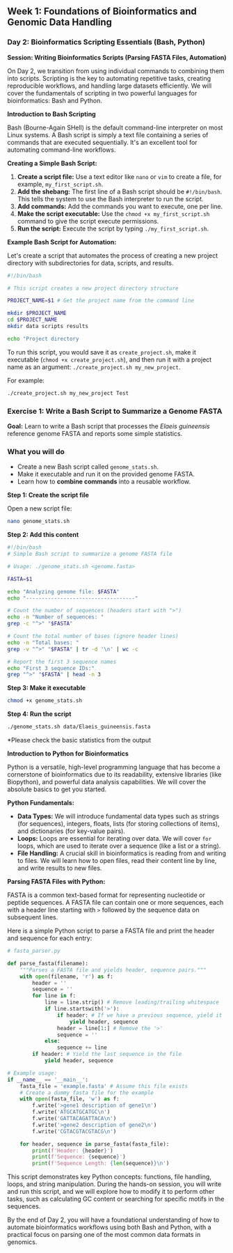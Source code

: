 ## Week 1: Foundations of Bioinformatics and Genomic Data Handling

### Day 2: Bioinformatics Scripting Essentials (Bash, Python)

**Session: Writing Bioinformatics Scripts (Parsing FASTA Files, Automation)**

On Day 2, we transition from using individual commands to combining them into scripts. Scripting is the key to automating repetitive tasks, creating reproducible workflows, and handling large datasets efficiently. We will cover the fundamentals of scripting in two powerful languages for bioinformatics: Bash and Python.

**Introduction to Bash Scripting**

Bash (Bourne-Again SHell) is the default command-line interpreter on most Linux systems. A Bash script is simply a text file containing a series of commands that are executed sequentially. It's an excellent tool for automating command-line workflows.

**Creating a Simple Bash Script:**

1.  **Create a script file:** Use a text editor like `nano` or `vim` to create a file, for example, `my_first_script.sh`.
2.  **Add the shebang:** The first line of a Bash script should be `#!/bin/bash`. This tells the system to use the Bash interpreter to run the script.
3.  **Add commands:** Add the commands you want to execute, one per line.
4.  **Make the script executable:** Use the `chmod +x my_first_script.sh` command to give the script execute permissions.
5.  **Run the script:** Execute the script by typing `./my_first_script.sh`.

**Example Bash Script for Automation:**

Let's create a script that automates the process of creating a new project directory with subdirectories for data, scripts, and results.

```bash
#!/bin/bash

# This script creates a new project directory structure

PROJECT_NAME=$1 # Get the project name from the command line

mkdir $PROJECT_NAME
cd $PROJECT_NAME
mkdir data scripts results

echo "Project directory 
```

To run this script, you would save it as `create_project.sh`, make it executable (`chmod +x create_project.sh`), and then run it with a project name as an argument: `./create_project.sh my_new_project`.

For example:
```bash
./create_project.sh my_new_project Test
```


### Exercise 1: Write a Bash Script to Summarize a Genome FASTA

**Goal:** Learn to write a Bash script that processes the *Elaeis guineensis* reference genome FASTA and reports some simple statistics.


### What you will do
- Create a new Bash script called `genome_stats.sh`.
- Make it executable and run it on the provided genome FASTA.
- Learn how to **combine commands** into a reusable workflow.


**Step 1: Create the script file**  

Open a new script file:

```bash
nano genome_stats.sh
```

**Step 2: Add this content**  
```bash
#!/bin/bash
# Simple Bash script to summarize a genome FASTA file

# Usage: ./genome_stats.sh <genome.fasta>

FASTA=$1

echo "Analyzing genome file: $FASTA"
echo "-----------------------------------"

# Count the number of sequences (headers start with ">")
echo -n "Number of sequences: "
grep -c "^>" "$FASTA"

# Count the total number of bases (ignore header lines)
echo -n "Total bases: "
grep -v "^>" "$FASTA" | tr -d '\n' | wc -c

# Report the first 3 sequence names
echo "First 3 sequence IDs:"
grep "^>" "$FASTA" | head -n 3
```

**Step 3: Make it executable**
```bash
chmod +x genome_stats.sh
```

**Step 4: Run the script**
```bash
./genome_stats.sh data/Elaeis_guineensis.fasta
```
*Please check the basic statistics from the output  



**Introduction to Python for Bioinformatics**

Python is a versatile, high-level programming language that has become a cornerstone of bioinformatics due to its readability, extensive libraries (like Biopython), and powerful data analysis capabilities. We will cover the absolute basics to get you started.

**Python Fundamentals:**

*   **Data Types:** We will introduce fundamental data types such as strings (for sequences), integers, floats, lists (for storing collections of items), and dictionaries (for key-value pairs).
*   **Loops:** Loops are essential for iterating over data. We will cover `for` loops, which are used to iterate over a sequence (like a list or a string).
*   **File Handling:** A crucial skill in bioinformatics is reading from and writing to files. We will learn how to open files, read their content line by line, and write results to new files.

**Parsing FASTA Files with Python:**

FASTA is a common text-based format for representing nucleotide or peptide sequences. A FASTA file can contain one or more sequences, each with a header line starting with `>` followed by the sequence data on subsequent lines.

Here is a simple Python script to parse a FASTA file and print the header and sequence for each entry:

```python
# fasta_parser.py

def parse_fasta(filename):
    """Parses a FASTA file and yields header, sequence pairs."""
    with open(filename, 'r') as f:
        header = ''
        sequence = ''
        for line in f:
            line = line.strip() # Remove leading/trailing whitespace
            if line.startswith('>'):
                if header: # If we have a previous sequence, yield it
                    yield header, sequence
                header = line[1:] # Remove the '>'
                sequence = ''
            else:
                sequence += line
        if header: # Yield the last sequence in the file
            yield header, sequence

# Example usage:
if __name__ == '__main__':
    fasta_file = 'example.fasta' # Assume this file exists
    # Create a dummy fasta file for the example
    with open(fasta_file, 'w') as f:
        f.write('>gene1 description of gene1\n')
        f.write('ATGCATGCATGC\n')
        f.write('GATTACAGATTACA\n')
        f.write('>gene2 description of gene2\n')
        f.write('CGTACGTACGTACG\n')

    for header, sequence in parse_fasta(fasta_file):
        print(f'Header: {header}')
        print(f'Sequence: {sequence}')
        print(f'Sequence Length: {len(sequence)}\n')

```

This script demonstrates key Python concepts: functions, file handling, loops, and string manipulation. During the hands-on session, you will write and run this script, and we will explore how to modify it to perform other tasks, such as calculating GC content or searching for specific motifs in the sequences.

By the end of Day 2, you will have a foundational understanding of how to automate bioinformatics workflows using both Bash and Python, with a practical focus on parsing one of the most common data formats in genomics.


